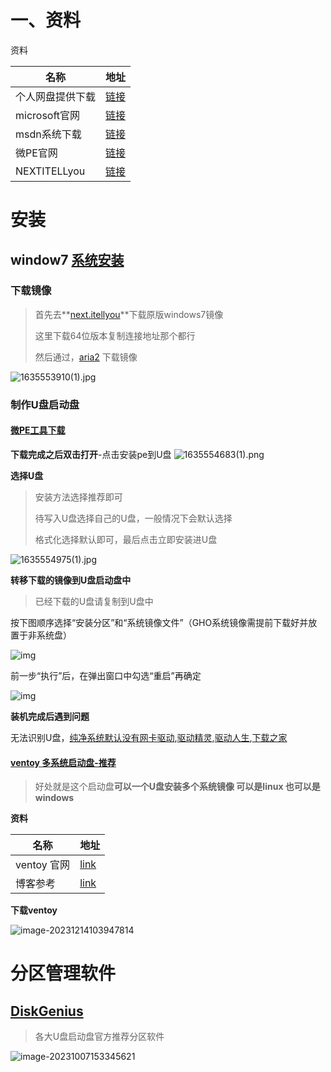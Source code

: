 # 一、资料

资料

| 名称             | 地址                                                         |
| ---------------- | ------------------------------------------------------------ |
| 个人网盘提供下载 | [链接](https://yaoliuyang.lanzoui.com/iZh0Kqm6g7c)           |
| microsoft官网    | [链接](https://www.microsoft.com/zh-cn/software-download/windows10) |
| msdn系统下载     | [链接](https://msdn.itellyou.cn/)                            |
| 微PE官网         | [链接](http://www.wepe.com.cn/download.html?tdsourcetag=s_pcqq_aiomsg) |
| NEXTITELLyou     | [链接](https://next.itellyou.cn/)                            |

# 安装

## window7 [系统安装](https://www.sohu.com/a/290204822_663860)

### 下载镜像

> 首先去**[next.itellyou](https://next.itellyou.cn/Original/Index)**下载原版windows7镜像
>
> 这里下载64位版本复制连接地址那个都行
>
> 然后通过，[aria2](http://aria2.baisheng999.com/#Windows) 下载镜像

![1635553910(1).jpg](https://yaoliuyang-blog-images.oss-cn-beijing.aliyuncs.com/blogImages/1haLs7ZVQSmJ6On.png)

###  制作U盘启动盘

#### [微PE工具下载](https://www.wepe.com.cn/download.html?tdsourcetag=s_pcqq_aiomsg)

**下载完成之后双击打开**-点击安装pe到U盘
![1635554683(1).png](https://yaoliuyang-blog-images.oss-cn-beijing.aliyuncs.com/blogImages/FEd6nDJPVkvrQcC.png)

**选择U盘**

> 安装方法选择推荐即可
>
> 待写入U盘选择自己的U盘，一般情况下会默认选择
>
> 格式化选择默认即可，最后点击立即安装进U盘

![1635554975(1).jpg](https://yaoliuyang-blog-images.oss-cn-beijing.aliyuncs.com/blogImages/XeDIbGFUuSRm7YE.png)

**转移下载的镜像到U盘启动盘中**

> 已经下载的U盘请复制到U盘中

按下图顺序选择“安装分区”和“系统镜像文件”（GHO系统镜像需提前下载好并放置于非系统盘）

![img](https://yaoliuyang-blog-images.oss-cn-beijing.aliyuncs.com/blogImages/7cebaefded5d457cb3f9035726bfa328.png)

前一步“执行”后，在弹出窗口中勾选“重启”再确定

![img](https://yaoliuyang-blog-images.oss-cn-beijing.aliyuncs.com/blogImages/5fc6ce49012e428c85da9d6fa709c040.png)

**装机完成后遇到问题**

无法识别U盘，[纯净系统默认没有网卡驱动](https://jingyan.baidu.com/article/17bd8e522b908785ab2bb89d.html),[驱动精灵](http://2t6y.mydown.com/tianji/f20.shtml?sfrom=166&keyID=16535),[驱动人生](https://www.160.com/),[下载之家](http://www.downza.cn/tags/win7%E7%BD%91%E5%8D%A1%E9%A9%B1%E5%8A%A8/)



#### [ventoy 多系统启动盘-推荐](https://www.ventoy.net/cn/)

> 好处就是这个启动盘**可以一个U盘安装多个系统镜像 可以是linux 也可以是windows**

**资料**

| 名称        | 地址                                                         |
| ----------- | ------------------------------------------------------------ |
| ventoy 官网 | [link](https://www.ventoy.net/cn/)                           |
| 博客参考    | [link](https://blog.csdn.net/weixin_45311714/article/details/126809854?utm_medium=distribute.pc_relevant.none-task-blog-2~default~baidujs_baidulandingword~default-0-126809854-blog-132497661.235^v39^pc_relevant_3m_sort_dl_base2&spm=1001.2101.3001.4242.1&utm_relevant_index=3) |

**下载ventoy**

![image-20231214103947814](https://yaoliuyang-blog-images.oss-cn-beijing.aliyuncs.com/blogImages/image-20231214103947814.png)



#  分区管理软件

## [DiskGenius](https://www.diskgenius.cn/)

> 各大U盘启动盘官方推荐分区软件

![image-20231007153345621](https://yaoliuyang-blog-images.oss-cn-beijing.aliyuncs.com/blogImages/image-20231007153345621.png)

#  

